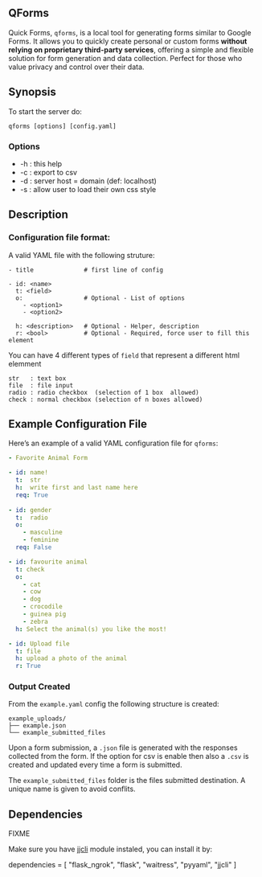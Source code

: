 
## QForms

Quick Forms, `qforms`, is a local tool for generating forms similar to Google Forms. It allows you to quickly create personal or custom forms **without relying on proprietary third-party services**, offering a simple and flexible solution for form generation and data collection. Perfect for those who value privacy and control over their data.


## Synopsis

To start the server do:

```
qforms [options] [config.yaml]
```

### Options

* -h : this help
* -c : export to csv
* -d <domain> : server host = domain (def: localhost) 
* -s <path>: allow user to load their own css style


## Description

### Configuration file format:

A valid YAML file with the following struture:

```
- title              # first line of config

- id: <name>
  t: <field>
  o:                 # Optional - List of options
    - <option1>
    - <option2>

  h: <description>   # Optional - Helper, description
  r: <bool>          # Optional - Required, force user to fill this element
```

You can have 4 different types of `field` that represent a
different html elemment 

```
str   : text box
file  : file input
radio : radio checkbox  (selection of 1 box  allowed)
check : normal checkbox (selection of n boxes allowed)
```

## Example Configuration File

Here’s an example of a valid YAML configuration file for `qforms`:

```yaml
- Favorite Animal Form

- id: name!
  t:  str
  h:  write first and last name here
  req: True
  
- id: gender
  t:  radio
  o:
    - masculine
    - feminine
  req: False

- id: favourite animal
  t: check
  o:
    - cat
    - cow
    - dog
    - crocodile
    - guinea pig
    - zebra
  h: Select the animal(s) you like the most!

- id: Upload file
  t: file
  h: upload a photo of the animal
  r: True
```

### Output Created

From the `example.yaml` config the following structure is created:
```
example_uploads/
├── example.json
└── example_submitted_files
```

Upon a form submission, a `.json` file is generated with the responses collected from the form. If the option for csv is enable then also a `.csv` is created and updated every time a form is submitted.

The `example_submitted_files` folder is the files submitted destination. A
unique name is given to avoid conflits.


## Dependencies 

FIXME 

Make sure you have [jjcli](https://pypi.org/project/jjcli) module instaled, you can install it by:


dependencies = [
    "flask_ngrok",
    "flask",
    "waitress",
    "pyyaml",
    "jjcli"
]

